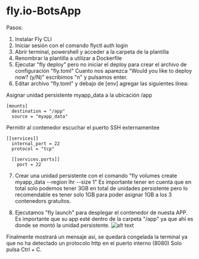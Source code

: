 # fly.io-BotsApp
Pasos:
1. Instalar Fly CLI
2. Iniciar sesión con el comando flyctl auth login
3. Abrir terminal, powershell y acceder a la carpeta de la plantilla
4. Renombrar la plantilla a utilizar a Dockerfile
5. Ejecutar "fly deploy" pero no iniciar el deploy para crear el archivo de configuración "fly.toml"
Cuanto nos aparezca "Would you like to deploy now? (y/N)" escribimos "n" y pulsamos enter.
6. Editar archivo "fly.toml" y  debajo de [env]  agregar las siguientes línea:

Asignar unidad persistente myapp_data a la ubicación /app
```
[mounts]
  destination = "/app"
  source = "myapp_data"
```

Permitir al contenedor escuchar el puerto SSH externamentee

```
[[services]]
  internal_port = 22
  protocol = "tcp"

  [[services.ports]]
    port = 22
```

7. Crear una unidad persistente con el comando "fly volumes create myapp_data --region lhr --size 1"
Es importante tener en cuenta que en total solo podemos tener 3GB en total de unidades persistente
pero lo recomendable es tener solo 1GB para poder asignar 1GB a los 3 contenedors gratuitos.

8. Ejecutamos "fly launch" para desplegar el contenedor de nuesta APP.
Es importante que su app esté dentro de la carpeta "/app" ya que ahí es donde se montó la unidad persistente.
![alt text](https://i.ibb.co/p2wGpk9/critial-error.jpg)

Finalmente mostrará un mensaje así, se quedará congelada la terminal ya que no ha detectado un protocolo http en el puerto interno (8080)
Solo pulsa Ctrl + C.
